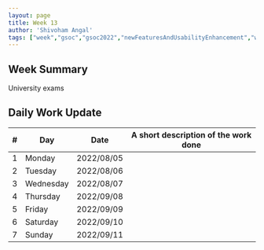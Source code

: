 ```yaml
---
layout: page
title: Week 13
author: 'Shivoham Angal'
tags: ["week","gsoc","gsoc2022","newFeaturesAndUsabilityEnhancement","week#13","eval#2"]
---
```


## Week Summary
University exams

## Daily Work Update

|\#|Day|Date|A short description of the work done|  
|---	|---	|---	|---	|  
|1   	| Monday 	|   2022/08/05	|  |  
|2   	| Tuesday  	|   2022/08/06	| |  
|3   	| Wednesday |  2022/08/07 	|  |  
|4   	| Thursday  |   2022/09/08	||  
|5   	| Friday  	|   2022/09/09	|  |  
|6   	| Saturday  |  2022/09/10	|  |  
|7   	| Sunday  	|   2022/09/11	|  |  
